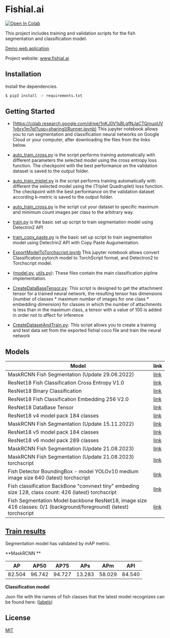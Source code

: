 
# Fishial.ai

<a target="_blank" href="https://colab.research.google.com/drive/1nKJ0V1sBLgfNJaCTQmuqUV1ybrx1m7qI?usp=sharing">
  <img src="https://colab.research.google.com/assets/colab-badge.svg" alt="Open In Colab"/>
</a>

This project includes training and validation scripts for the fish segmentation and classification model.

[Demo web aplication](https://portal.fishial.ai/search/by-fishial-recognition)

Project website: www.fishial.ai

## Installation

Install the dependencies.

```sh
$ pip3 install -r requirements.txt
```

## Getting Started

* [https://colab.research.google.com/drive/1nKJ0V1sBLgfNJaCTQmuqUV1ybrx1m7qI?usp=sharing](Runner.ipynb) This jupyter notebook allows you to run segmentation and classification neural networks on Google Cloud or your computer, after downloading the files from the links below.

* [auto_train_cross.py](train_scripts/classification/auto_train_cross.py) is the script performs training automatically with different parameters the selected model using the cross entropy loss function. The checkpoint with the best performance on the validation dataset is saved to the output folder.

* [auto_train_triplet.py](train_scripts/classification/auto_train_triplet.py) is the script performs training automatically with different the selected model using the (Triplet Quadruplet) loss function. The checkpoint with the best performance on the validation dataset according k-metric is saved to the output folder.

* [auto_train_cross.py](train_scripts/classification/auto_train_cross.py) is the script cut your dataset to specific maximum and minimum count images per class to the arbitrary way.

* [train.py](train_scripts/segmentation/train.py) is the basic set up script to train segmentation model using Detectrin2 API 

* [train_copy_paste.py](train_scripts/segmentation/train_copy_paste.py) is the basic set up script to train segmentation model using Detectrin2 API with Copy Paste Augumentation.

* [ExportModelToTorchscript.ipynb](helper/ExportModelToTorchscript.ipynb) This jupyter notebook allows convert Classification pytorch model to TorchScript format, and Detectron2 to Torchscript model.

* ([model.py](module/classification_package/src/model.py), [utils.py](module/classification_package/src/utils.py)): These files contain the main classification pipline implementation.

* [CreateDataBaseTensor.py](helper/classification/CreateDataBaseTensor.py): This script is designed to get the attachment tensor for a trained neural network, the resulting tensor has dimensions {number of classes * maximum number of images for one class * embedding dimension} for classes in which the number of attachments is less than in the maximum class, a tensor with a value of 100 is added in order not to affect for inference

* [CreateDatasetAndTrain.py](helper/classification/CreateDatasetAndTrain.ipynb): This script allows you to create a training and test data set from the exported fishial coco file and train the neural network

## Models

| Model | link  |
| ------------- | ------------- |
| MaskRCNN Fish Segmentation (Update 29.06.2022)  | [link](https://storage.googleapis.com/fishial-ml-resources/models_29.06.2022/model_0259999.pth) |
| ResNet18 Fish Classification Cross Entropy V1.0 | [link](https://storage.googleapis.com/fishial-ml-resources/final_cross_cross_entropy_0.9923599320882852_258571.0.ckpt) |
| ResNet18 Binary Classification  | [link](https://storage.cloud.google.com/fishial-ml-resources/binary_class.ckpt) |
| ResNet18 Fish Classification Embedding 256 V2.0  | [link](https://storage.googleapis.com/fishial-ml-resources/models_29.06.2022/full_256.ckpt) |
| ResNet18 DataBase Tensor  | [link](https://storage.googleapis.com/fishial-ml-resources/models_29.06.2022/train%2Btest_embedding.pt) |
| ResNet18 v4 model pack 184 classes | [link](https://storage.googleapis.com/fishial-ml-resources/classification_v5.zip) |
| MaskRCNN Fish Segmentation (Update 15.11.2022)  | [link](https://storage.googleapis.com/fishial-ml-resources/model_15_11_2022.pth) |
| ResNet18 v5 model pack 184 classes | [link](https://storage.googleapis.com/fishial-ml-resources/classification_22_12.zip) |
| ResNet18 v6 model pack 289 classes| [link](https://storage.googleapis.com/fishial-ml-resources/classification_fishial_30_06_2023.zip) |
| MaskRCNN Fish Segmentation (Update 21.08.2023) | [link](https://storage.googleapis.com/fishial-ml-resources/model_21_08_2023.pth) |
| MaskRCNN Fish Segmentation (Update 21.08.2023)  torchscript  | [link](https://storage.googleapis.com/fishial-ml-resources/segmentation_21_08_2023.ts) |
| Fish Detector BoundingBox - model YOLOv10 medium image size 640  (latest) torchscript  | [link](https://storage.googleapis.com/fishial-ml-resources/detector_v10_m3.zip) |
| Fish classification BackBone "convnext tiny" embeding size 128, class count: 426 (latest) torchscript  | [link](https://storage.googleapis.com/fishial-ml-resources/classification_rectangle_v7-1.zip) |
| Fish Segmentation Model backbone ResNet18, image size 416 classes: 0/1 (background/foreground) (latest) torchscript  | [link](https://storage.googleapis.com/fishial-ml-resources/segmentator_fpn_res18_416_1.zip) |


## [Train results](train_scripts/README.md)


Segmentation model has validated by mAP metric.

**MaskRCNN **

| AP | AP50  | AP75 | APs | APm | APl | 
| ------------- | ------------- | ------------- | ------------- | ------------- | ------------- |
| 82.504  | 96.742 | 94.727 | 13.283 | 58.029 | 84.540 |


**Classification model**

Json file with the names of fish classes that the latest model recognizes can be found here: ([labels](labels.json)) 




## License

[MIT](https://choosealicense.com/licenses/mit/)

